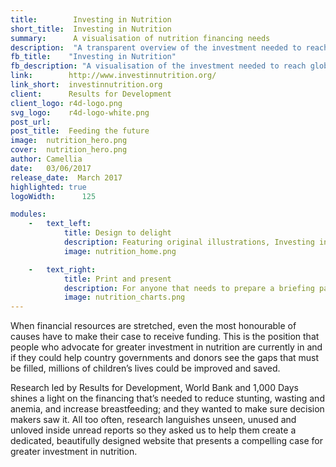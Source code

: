 ```yaml
---
title:        Investing in Nutrition
short_title:  Investing in Nutrition
summary:      A visualisation of nutrition financing needs
description:  "A transparent overview of the investment needed to reach global targets for stunting, anemia, breastfeeding and wasting"
fb_title:    "Investing in Nutrition"
fb_description: "A visualisation of the investment needed to reach global targets for stunting, anemia, breastfeeding and wasting"
link:        http://www.investinnutrition.org/
link_short:  investinnutrition.org
client:      Results for Development
client_logo: r4d-logo.png
svg_logo:    r4d-logo-white.png
post_url:    
post_title:  Feeding the future
image:  nutrition_hero.png     
cover:  nutrition_hero.png     
author: Camellia     
date:   03/06/2017     
release_date:  March 2017           
highlighted: true
logoWidth:      125

modules:
    -   text_left:
            title: Design to delight
            description: Featuring original illustrations, Investing in Nutrition is a tool that fundraisers can use to talk a potential donor through the whole the story – presenting them with the facts and figures to make the case for financial support, combined with the emotional storytelling needed to draw people in and compel them to act. Research is made more accessible through interactive graphs and maps, and each target has its own colour so the viewer can follow the story of each one throughout the site. 
            image: nutrition_home.png

    -   text_right:
            title: Print and present
            description: For anyone that needs to prepare a briefing pack or compile this research into a longer report, there are options to download the data or print it out. Web pages print as beautifully as they appear online so there’s no need to copy and paste. Downloading the text as a CSV only takes two clicks of the mouse. With these options, advocates for nutrition financing can tailor their presentations to the preferences of their audience.
            image: nutrition_charts.png
---
```

When financial resources are stretched, even the most honourable of causes have to make their case to receive funding. This is the position that people who advocate for greater investment in nutrition are currently in and if they could help country governments and donors see the gaps that must be filled, millions of children’s lives could be improved and saved. 

Research led by Results for Development, World Bank and 1,000 Days shines a light on the financing that’s needed to reduce stunting, wasting and anemia, and increase breastfeeding; and they wanted to make sure decision makers saw it. All too often, research languishes unseen, unused and unloved inside unread reports so they asked us to help them create a dedicated, beautifully designed website that presents a compelling case for greater investment in nutrition.

